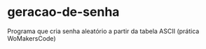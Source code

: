 # geracao-de-senha
Programa que cria senha aleatório a partir da tabela ASCII (prática WoMakersCode)
